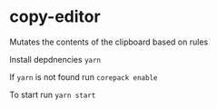 # copy-editor
Mutates the contents of the clipboard based on rules

Install depdnencies
`yarn`

If `yarn` is not found run
`corepack enable`

To start run
`yarn start`